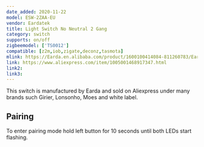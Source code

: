 ```yaml
---
date_added: 2020-11-22
model: ESW-2ZAA-EU
vendor: Eardatek
title: Light Switch No Neutral 2 Gang 
category: switch
supports: on/off
zigbeemodel: ['TS0012']
compatible: [z2m,iob,zigate,deconz,tasmota]
mlink: https://Earda.en.alibaba.com/product/1600100414084-811260783/Earda_EU_Standard_Battery_Zigbee_Office_Style_Universal_Batteryless_Type_1_2_3_Gang_Remote_Switch.html
link: https://www.aliexpress.com/item/1005001468917347.html
link2: 
link3: 
---
```

This switch is manufactured by Earda and sold on Aliexpress under many brands such Girier, Lonsonho, Moes and white label. 

## Pairing 
To enter pairing mode hold left button for 10 seconds until both LEDs start flashing.

